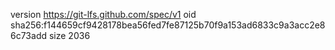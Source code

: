 version https://git-lfs.github.com/spec/v1
oid sha256:f144659cf9428178bea56fed7fe87125b70f9a153ad6833c9a3acc2e86c73add
size 2036
